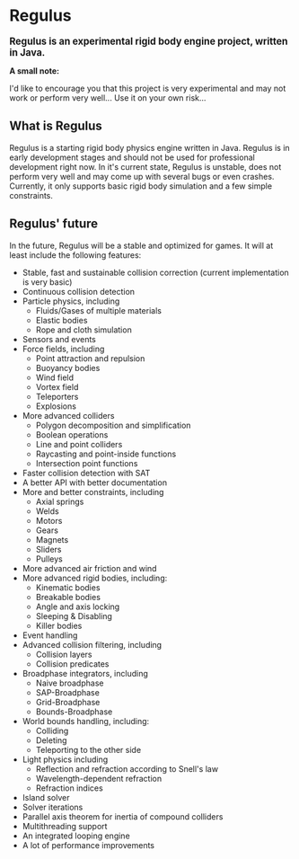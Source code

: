 # Regulus
<big>**Regulus is an experimental rigid body engine project, written in Java.**</big>

**A small note:**

I'd like to encourage you that this project is very experimental and may not work or perform very well... Use it on your own risk...

## What is Regulus
Regulus is a starting rigid body physics engine written in Java. Regulus is in early development stages and should not be used for professional development right now. In it's current state, Regulus is unstable, does not perform very well and may come up with several bugs or even crashes. Currently, it only supports basic rigid body simulation and a few simple constraints. 

## Regulus' future
In the future, Regulus will be a stable and optimized for games. It will at least include the following features:
- Stable, fast and sustainable collision correction (current implementation is very basic)
- Continuous collision detection
- Particle physics, including
  - Fluids/Gases of multiple materials
  - Elastic bodies
  - Rope and cloth simulation
- Sensors and events
- Force fields, including
  - Point attraction and repulsion
  - Buoyancy bodies
  - Wind field
  - Vortex field
  - Teleporters
  - Explosions
- More advanced colliders
  - Polygon decomposition and simplification
  - Boolean operations
  - Line and point colliders
  - Raycasting and point-inside functions
  - Intersection point functions
- Faster collision detection with SAT
- A better API with better documentation
- More and better constraints, including
  - Axial springs
  - Welds
  - Motors
  - Gears
  - Magnets
  - Sliders
  - Pulleys
- More advanced air friction and wind
- More advanced rigid bodies, including:
  - Kinematic bodies
  - Breakable bodies
  - Angle and axis locking
  - Sleeping & Disabling
  - Killer bodies
- Event handling
- Advanced collision filtering, including
  - Collision layers
  - Collision predicates
- Broadphase integrators, including
  - Naive broadphase
  - SAP-Broadphase
  - Grid-Broadphase
  - Bounds-Broadphase
- World bounds handling, including:
  - Colliding
  - Deleting
  - Teleporting to the other side
- Light physics including
  - Reflection and refraction according to Snell's law
  - Wavelength-dependent refraction
  - Refraction indices
- Island solver
- Solver iterations
- Parallel axis theorem for inertia of compound colliders
- Multithreading support
- An integrated looping engine
- A lot of performance improvements
